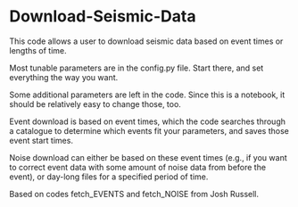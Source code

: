 # Download-Seismic-Data

This code allows a user to download seismic data based on event times or lengths of time.

Most tunable parameters are in the config.py file. Start there, and set everything the way you want. 

Some additional parameters are left in the code. Since this is a notebook, it should be relatively easy to change those, too. 

Event download is based on event times, which the code searches through a catalogue to determine which events fit your parameters, and saves those event start times. 

Noise download can either be based on these event times (e.g., if you want to correct event data with some amount of noise data from before the event), or day-long files for a specified period of time.

Based on codes fetch_EVENTS and fetch_NOISE from Josh Russell.
